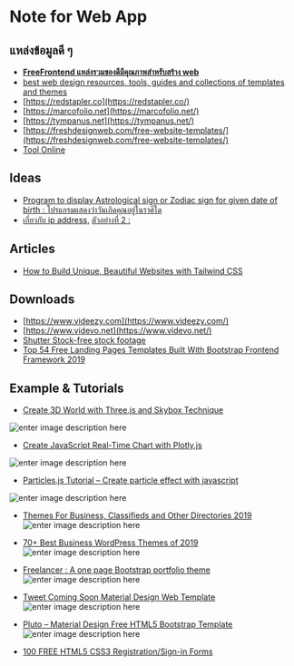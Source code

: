 Note for Web App
==






## แหล่งข้อมูลดี ๆ 
- [**FreeFrontend แหล่งรวมของดีมีคุณภาพสำหรับสร้าง web**](https://freefrontend.com)
- [best web design resources, tools, guides and collections of templates and themes](https://templateflip.com/resources/)
- [https://redstapler.co](https://redstapler.co/)
- [https://marcofolio.net](https://marcofolio.net/)
- [https://tympanus.net](https://tympanus.net/)
- [https://freshdesignweb.com/free-website-templates/](https://freshdesignweb.com/free-website-templates/)
- [Tool Online](https://superdevresources.com/tools/)

## Ideas
- [Program to display Astrological sign or Zodiac sign for given date of birth : โปรแกรมแสดงว่าวันเกิดคุณอยู่ในราศีใด](https://www.geeksforgeeks.org/program-display-astrological-sign-zodiac-sign-given-date-birth/)
- [เกี่ยวกับ ip address](https://netaddr.readthedocs.io/en/latest/introduction.html), [ตัวอย่างที่ 2 : ](https://www.mindphp.com/tools/checkip/index.php)


## Articles

- [How to Build Unique, Beautiful Websites with Tailwind CSS](https://www.sitepoint.com/tailwind-unique-beautiful-websites/)

## Downloads 

- [https://www.videezy.com](https://www.videezy.com/)
- [https://www.videvo.net](https://www.videvo.net/)
- [Shutter Stock-free stock footage](https://www.shutterstock.com/video/search/?irgwc=1&utm_medium=Affiliate&utm_campaign=Oxford%20Media%20Solutions&utm_source=51471&utm_term=)
- [Top 54 Free Landing Pages Templates Built With Bootstrap Frontend Framework 2019](https://colorlib.com/wp/free-bootstrap-landing-pages-templates/)

## Example & Tutorials

- [Create 3D World with Three.js and Skybox Technique](https://redstapler.co/create-3d-world-with-three-js-and-skybox-technique/)

![enter image description here](https://redstapler.co/wp-content/uploads/2019/06/3d-world-skybox-800x500.jpg)

- [Create JavaScript Real-Time Chart with Plotly.js](https://redstapler.co/javascript-realtime-chart-plotly/)

![enter image description here](https://redstapler.co/wp-content/uploads/2018/05/realtime-chart-800x500.png)

- [Particles.js Tutorial – Create particle effect with javascript](https://redstapler.co/particles-js-tutorial/)

![enter image description here](https://redstapler.co/wp-content/uploads/2018/03/particles-js-800x500.png)

- [Themes For Business, Classifieds and Other Directories 2019](https://colorlib.com/wp/best-directory-wordpress-themes/)
![enter image description here](https://colorlib.com/wp/wp-content/uploads/sites/2/directory-wordpress-themes1.jpg)

- [70+ Best Business WordPress Themes of 2019 ](https://colorlib.com/wp/best-wordpress-business-themes/)
![enter image description here](https://colorlib.com/wp/wp-content/uploads/sites/2/infinite-business-landing-page-website-theme.jpg)

- [Freelancer : A one page Bootstrap portfolio theme](https://startbootstrap.com/themes/freelancer/)
![enter image description here](https://cdn.freshdesignweb.com/wp-content/uploads/site2/free-website-templates/freelancer-screenshot.jpg)

- [Tweet Coming Soon Material Design Web Template](https://webthemez.com/demo/tweet-coming-soon-material-design-web-template/)
![enter image description here](https://cssauthor.com/wp-content/uploads/2018/01/Tweet-Coming-Soon-Material-Design-Web-Template.jpg)

- [Pluto – Material Design Free HTML5 Bootstrap Template](http://preview.graygrids.com/item/pluto-material-design-bootstrap-html-template/)
![enter image description here](https://cssauthor.com/wp-content/uploads/2017/12/Pluto.jpg)

- [100 FREE HTML5 CSS3 Registration/Sign-in Forms](https://www.templatemonster.com/blog/html5-css3-registration-forms/)
<!--stackedit_data:
eyJoaXN0b3J5IjpbMTQzNTMyMDEzNCwtMTk5NjkxMDc0MSwyMD
E5NzcyMDg2LC0xNDM5ODYwNjE3LDEwMzg3NjQ3NzIsLTE5MzU2
NDIwOTQsLTY1NDc2Nzc4NywxNTcxODYxNDEwLC00NTkyNjYzOC
w1NzM1ODQ0NjYsLTE4MzQ3NjU0NDYsLTUzMzkxNTIyNF19
-->